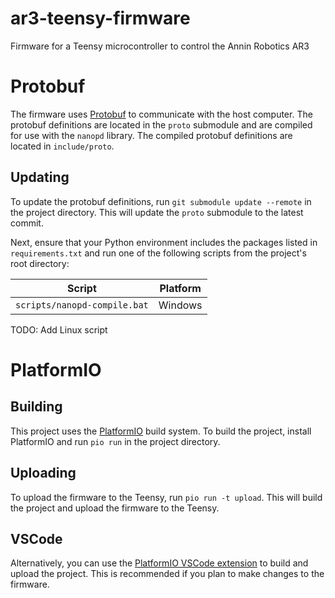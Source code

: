 # ar3-teensy-firmware

Firmware for a Teensy microcontroller to control the Annin Robotics AR3

# Protobuf

The firmware uses [Protobuf](https://developers.google.com/protocol-buffers) to communicate with the
host computer. The protobuf definitions are located in the `proto` submodule and are compiled for
use with the `nanopd` library. The compiled protobuf definitions are located in `include/proto`.

## Updating

To update the protobuf definitions, run `git submodule update --remote` in the project directory.
This will update the `proto` submodule to the latest commit.

Next, ensure that your Python environment includes the packages listed in `requirements.txt` and run
one of the following scripts from the project's root directory:

| Script                       | Platform |
| ---------------------------- | -------- |
| `scripts/nanopd-compile.bat` | Windows  |

TODO: Add Linux script

# PlatformIO

## Building

This project uses the [PlatformIO](https://platformio.org/) build system. To build the project,
install PlatformIO and run `pio run` in the project directory.

## Uploading

To upload the firmware to the Teensy, run `pio run -t upload`. This will build the project and
upload the firmware to the Teensy.

## VSCode

Alternatively, you can use the [PlatformIO VSCode extension](https://platformio.org/platformio-ide)
to build and upload the project. This is recommended if you plan to make changes to the firmware.
